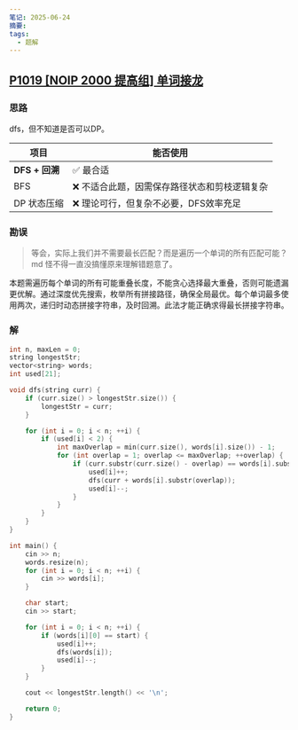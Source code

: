 ```yaml
---
笔记: 2025-06-24
摘要: 
tags:
  - 题解
---
```

## [P1019 [NOIP 2000 提高组] 单词接龙](https://www.luogu.com.cn/problem/P1019)
### 思路
dfs，但不知道是否可以DP。

| 项目           | 能否使用                    |
| ------------ | ----------------------- |
| **DFS + 回溯** | ✅ 最合适                   |
| BFS          | ❌ 不适合此题，因需保存路径状态和剪枝逻辑复杂 |
| DP 状态压缩      | ❌ 理论可行，但复杂不必要，DFS效率充足   |

### 勘误
> 等会，实际上我们并不需要最长匹配？而是遍历一个单词的所有匹配可能？
> md 怪不得一直没搞懂原来理解错题意了。

本题需遍历每个单词的所有可能重叠长度，不能贪心选择最大重叠，否则可能遗漏更优解。通过深度优先搜索，枚举所有拼接路径，确保全局最优。每个单词最多使用两次，递归时动态拼接字符串，及时回溯。此法才能正确求得最长拼接字符串。

### 解
```cpp
int n, maxLen = 0;
string longestStr;
vector<string> words;
int used[21];

void dfs(string curr) {
    if (curr.size() > longestStr.size()) {
        longestStr = curr;
    }

    for (int i = 0; i < n; ++i) {
        if (used[i] < 2) {
            int maxOverlap = min(curr.size(), words[i].size()) - 1;
            for (int overlap = 1; overlap <= maxOverlap; ++overlap) {
                if (curr.substr(curr.size() - overlap) == words[i].substr(0, overlap)) {
                    used[i]++;
                    dfs(curr + words[i].substr(overlap));
                    used[i]--;
                }
            }
        }
    }
}

int main() {
    cin >> n;
    words.resize(n);
    for (int i = 0; i < n; ++i) {
        cin >> words[i];
    }

    char start;
    cin >> start;

    for (int i = 0; i < n; ++i) {
        if (words[i][0] == start) {
            used[i]++;
            dfs(words[i]);
            used[i]--;
        }
    }

    cout << longestStr.length() << '\n';

    return 0;
}
```